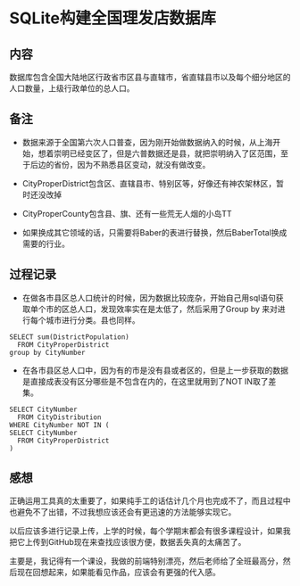 # SQLite构建全国理发店数据库
## 内容
数据库包含全国大陆地区行政省市区县与直辖市，省直辖县市以及每个细分地区的人口数量，上级行政单位的总人口。

## 备注 
* 数据来源于全国第六次人口普查，因为刚开始做数据纳入的时候，从上海开始，想着崇明已经变区了，但是六普数据还是县，就把崇明纳入了区范围，至于后边的省份，因为不熟悉县区变动，就没有做改变。

* CityProperDistrict包含区、直辖县市、特别区等，好像还有神农架林区，暂时还没改掉

* CityProperCounty包含县、旗、还有一些荒无人烟的小岛TT

* 如果换成其它领域的话，只需要将Baber的表进行替换，然后BaberTotal换成需要的行业。

## 过程记录
* 在做各市县区总人口统计的时候，因为数据比较庞杂，开始自己用sql语句获取单个市的区总人口，发现效率实在是太低了，然后采用了Group by 来对进行每个城市进行分类。县也同样。
```
SELECT sum(DistrictPopulation) 
  FROM CityProperDistrict
group by CityNumber

```


* 在各市县区总人口中，因为有的市是没有县或者区的，但是上一步获取的数据是直接成表没有区分哪些是不包含在内的，在这里就用到了NOT IN取了差集。
```
SELECT CityNumber 
  FROM CityDistribution
WHERE CityNumber NOT IN (
SELECT CityNumber 
  FROM CityProperDistrict
)

```


## 感想

正确运用工具真的太重要了，如果纯手工的话估计几个月也完成不了，而且过程中也避免不了出错，不过我想应该还会有更迅速的方法能够实现它。

以后应该多进行记录上传，上学的时候，每个学期末都会有很多课程设计，如果我把它上传到GitHub现在来查找应该很方便，数据丢失真的太痛苦了。

主要是，我记得有一个课设，我做的前端特别漂亮，然后老师给了全班最高分，然后现在回想起来，如果能看见作品，应该会有更强的代入感。